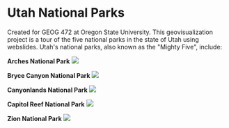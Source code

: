 # Utah National Parks
Created for GEOG 472 at Oregon State University. This geovisualization project is a tour of the five national parks in the state of Utah using webslides. Utah's national parks, also known as the "Mighty Five", include:

**Arches National Park**
![](delicate.jpg)

**Bryce Canyon National Park**
![](bryce.jpg)

**Canyonlands National Park**
![](canyon.jpg)

**Capitol Reef National Park**
![](reef.jpg)

**Zion National Park**
![](zion.jpg)
